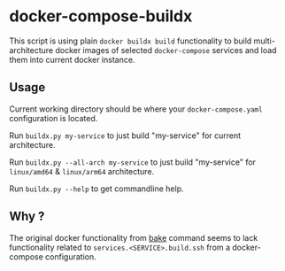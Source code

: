 # docker-compose-buildx

This script is using plain `docker buildx build` functionality
to build multi-architecture docker images of selected
`docker-compose` services and load them into current docker instance.

## Usage

Current working directory should be where your `docker-compose.yaml`
configuration is located.

Run `buildx.py my-service` to just build "my-service" for current architecture.

Run `buildx.py --all-arch my-service` to just build "my-service" for
`linux/amd64` & `linux/arm64` architecture.

Run `buildx.py --help` to get commandline help.

## Why ?

The original docker functionality from
[bake](https://github.com/docker/buildx/blob/master/docs/reference/buildx_bake.md)
command seems to lack functionality related to `services.<SERVICE>.build.ssh`
from a docker-compose configuration.
